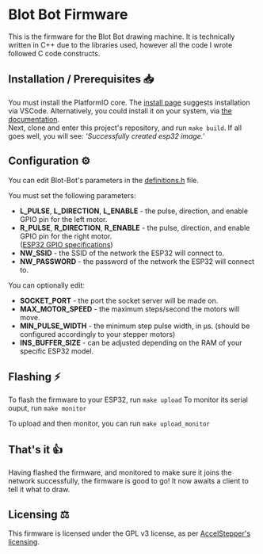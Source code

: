 # Blot Bot Firmware

This is the firmware for the Blot Bot drawing machine. It is technically written in C++ due to the libraries used, however all the code I wrote followed C code constructs.


## Installation / Prerequisites 📥
You must install the PlatformIO core. The [install page](https://platformio.org/install) suggests installation via VSCode. Alternatively, you could install it on your system, via [the documentation](https://docs.platformio.org/en/latest/core/installation/index.html).<br>
Next, clone and enter this project's repository, and run `make build`. If all goes well, you will see: *'Successfully created esp32 image.'*


## Configuration ⚙️
You can edit Blot-Bot's parameters in the [definitions.h](LINK) file.

You must set the following parameters:
- **L_PULSE**, **L_DIRECTION**, **L_ENABLE** - the pulse, direction, and enable GPIO pin for the left motor.
- **R_PULSE**, **R_DIRECTION**, **R_ENABLE** - the pulse, direction, and enable GPIO pin for the right motor.<br>
([ESP32 GPIO specifications](https://www.upesy.com/blogs/tutorials/esp32-pinout-reference-gpio-pins-ultimate-guide))
- **NW_SSID** - the SSID of the network the ESP32 will connect to.
- **NW_PASSWORD** - the password of the network the ESP32 will connect to.

You can optionally edit:
- **SOCKET_PORT** - the port the socket server will be made on.
- **MAX_MOTOR_SPEED** - the maximum steps/second the motors will move.
- **MIN_PULSE_WIDTH** - the minimum step pulse width, in μs. (should be configured accordingly to your stepper motors)
- **INS_BUFFER_SIZE** - can be adjusted depending on the RAM of your specific ESP32 model.


## Flashing ⚡
To flash the firmware to your ESP32, run `make upload`
To monitor its serial ouput, run `make monitor`

To upload and then monitor, you can run `make upload_monitor`


## That's it 👍
Having flashed the firmware, and monitored to make sure it joins the network successfully, the firmware is good to go! It now awaits a client to tell it what to draw.


## Licensing ⚖️
This firmware is licensed under the GPL v3 license, as per [AccelStepper's licensing](https://github.com/waspinator/AccelStepper/blob/master/LICENSE).
